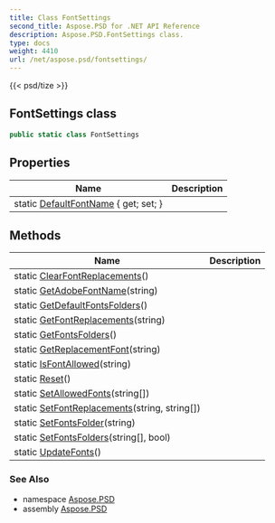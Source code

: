```yaml
---
title: Class FontSettings
second_title: Aspose.PSD for .NET API Reference
description: Aspose.PSD.FontSettings class. 
type: docs
weight: 4410
url: /net/aspose.psd/fontsettings/
---
```

{{< psd/tize >}}
## FontSettings class

```csharp
public static class FontSettings
```

## Properties

| Name | Description |
| --- | --- |
| static [DefaultFontName](../../aspose.psd/fontsettings/defaultfontname/) { get; set; } |  |

## Methods

| Name | Description |
| --- | --- |
| static [ClearFontReplacements](../../aspose.psd/fontsettings/clearfontreplacements/)() |  |
| static [GetAdobeFontName](../../aspose.psd/fontsettings/getadobefontname/)(string) |  |
| static [GetDefaultFontsFolders](../../aspose.psd/fontsettings/getdefaultfontsfolders/)() |  |
| static [GetFontReplacements](../../aspose.psd/fontsettings/getfontreplacements/)(string) |  |
| static [GetFontsFolders](../../aspose.psd/fontsettings/getfontsfolders/)() |  |
| static [GetReplacementFont](../../aspose.psd/fontsettings/getreplacementfont/)(string) |  |
| static [IsFontAllowed](../../aspose.psd/fontsettings/isfontallowed/)(string) |  |
| static [Reset](../../aspose.psd/fontsettings/reset/)() |  |
| static [SetAllowedFonts](../../aspose.psd/fontsettings/setallowedfonts/)(string[]) |  |
| static [SetFontReplacements](../../aspose.psd/fontsettings/setfontreplacements/)(string, string[]) |  |
| static [SetFontsFolder](../../aspose.psd/fontsettings/setfontsfolder/)(string) |  |
| static [SetFontsFolders](../../aspose.psd/fontsettings/setfontsfolders/)(string[], bool) |  |
| static [UpdateFonts](../../aspose.psd/fontsettings/updatefonts/)() |  |

### See Also

* namespace [Aspose.PSD](../../aspose.psd/)
* assembly [Aspose.PSD](../../)


